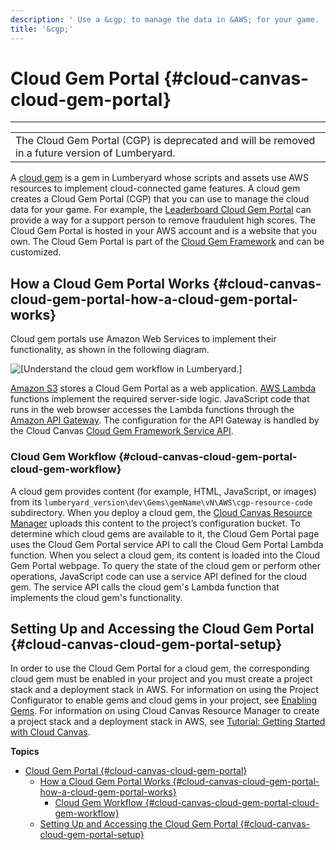 ```yaml
---
description: ' Use a &cgp; to manage the data in &AWS; for your game. '
title: '&cgp;'
---
```

# Cloud Gem Portal {#cloud-canvas-cloud-gem-portal}


****  

|  | 
| --- |
|  The Cloud Gem Portal \(CGP\) is deprecated and will be removed in a future version of Lumberyard\.  | 

A [cloud gem](/docs/userguide/gems/cloud-canvas/overview-cloud-gems.md) is a gem in Lumberyard whose scripts and assets use AWS resources to implement cloud\-connected game features\. A cloud gem creates a Cloud Gem Portal \(CGP\) that you can use to manage the cloud data for your game\. For example, the [Leaderboard Cloud Gem Portal](/docs/userguide/gems/cloud-canvas/leaderboard.md) can provide a way for a support person to remove fraudulent high scores\. The Cloud Gem Portal is hosted in your AWS account and is a website that you own\. The Cloud Gem Portal is part of the [Cloud Gem Framework](/docs/userguide/gems/cloud-canvas/framework-intro.md) and can be customized\.

## How a Cloud Gem Portal Works {#cloud-canvas-cloud-gem-portal-how-a-cloud-gem-portal-works}

Cloud gem portals use Amazon Web Services to implement their functionality, as shown in the following diagram\.

![\[Understand the cloud gem workflow in Lumberyard.\]](/images/userguide/cloud_canvas/cloud-canvas-cloud-gem-portal.png)

[Amazon S3](https://aws.amazon.com/s3/) stores a Cloud Gem Portal as a web application\. [AWS Lambda](https://aws.amazon.com/lambda/) functions implement the required server\-side logic\. JavaScript code that runs in the web browser accesses the Lambda functions through the [Amazon API Gateway](https://aws.amazon.com/api-gateway/)\. The configuration for the API Gateway is handled by the Cloud Canvas [Cloud Gem Framework Service API](/docs/userguide/gems/cloud-canvas/cgf-service-api.md)\.

### Cloud Gem Workflow {#cloud-canvas-cloud-gem-portal-cloud-gem-workflow}

A cloud gem provides content \(for example, HTML, JavaScript, or images\) from its `lumberyard_version\dev\Gems\gemName\vN\AWS\cgp-resource-code` subdirectory\. When you deploy a cloud gem, the [Cloud Canvas Resource Manager](/docs/userguide/gems/cloud-canvas/ui-rm-overview.md) uploads this content to the project’s configuration bucket\. To determine which cloud gems are available to it, the Cloud Gem Portal page uses the Cloud Gem Portal service API to call the Cloud Gem Portal Lambda function\. When you select a cloud gem, its content is loaded into the Cloud Gem Portal webpage\. To query the state of the cloud gem or perform other operations, JavaScript code can use a service API defined for the cloud gem\. The service API calls the cloud gem's Lambda function that implements the cloud gem's functionality\.

## Setting Up and Accessing the Cloud Gem Portal {#cloud-canvas-cloud-gem-portal-setup}

In order to use the Cloud Gem Portal for a cloud gem, the corresponding cloud gem must be enabled in your project and you must create a project stack and a deployment stack in AWS\. For information on using the Project Configurator to enable gems and cloud gems in your project, see [Enabling Gems](/docs/userguide/gems/using-project-configurator.md)\. For information on using Cloud Canvas Resource Manager to create a project stack and a deployment stack in AWS, see [Tutorial: Getting Started with Cloud Canvas](/docs/userguide/gems/cloud-canvas/tutorial.md)\.

**Topics**
- [Cloud Gem Portal {#cloud-canvas-cloud-gem-portal}](#cloud-gem-portal)
  - [How a Cloud Gem Portal Works {#cloud-canvas-cloud-gem-portal-how-a-cloud-gem-portal-works}](#how-a-cloud-gem-portal-works)
    - [Cloud Gem Workflow {#cloud-canvas-cloud-gem-portal-cloud-gem-workflow}](#cloud-gem-workflow)
  - [Setting Up and Accessing the Cloud Gem Portal {#cloud-canvas-cloud-gem-portal-setup}](#setting-up-and-accessing-the-cloud-gem-portal)

